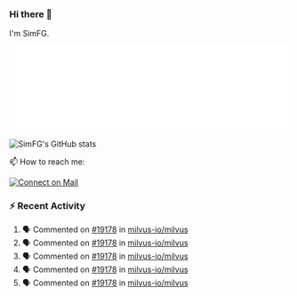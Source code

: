 ### Hi there 👋

I'm SimFG.

![Metrics](/metrics.plugin.followup.user.svg)

![SimFG's GitHub stats](https://github-readme-stats.vercel.app/api?username=SimFG&show_icons=true&theme=radical&count_private=true)

📫 How to reach me:

[![Connect on Mail](https://img.shields.io/badge/Ask%20me-anything-1abc9c.svg)](mailto:1142838399@qq.com)

### :zap: Recent Activity

<!--START_SECTION:activity-->
1. 🗣 Commented on [#19178](https://github.com/milvus-io/milvus/issues/19178) in [milvus-io/milvus](https://github.com/milvus-io/milvus)
2. 🗣 Commented on [#19178](https://github.com/milvus-io/milvus/issues/19178) in [milvus-io/milvus](https://github.com/milvus-io/milvus)
3. 🗣 Commented on [#19178](https://github.com/milvus-io/milvus/issues/19178) in [milvus-io/milvus](https://github.com/milvus-io/milvus)
4. 🗣 Commented on [#19178](https://github.com/milvus-io/milvus/issues/19178) in [milvus-io/milvus](https://github.com/milvus-io/milvus)
5. 🗣 Commented on [#19178](https://github.com/milvus-io/milvus/issues/19178) in [milvus-io/milvus](https://github.com/milvus-io/milvus)
<!--END_SECTION:activity-->

